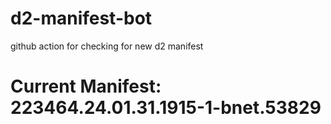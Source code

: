 # d2-manifest-bot
github action for checking for new d2 manifest

# Current Manifest: 223464.24.01.31.1915-1-bnet.53829